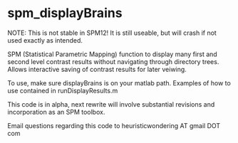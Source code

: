# spm_displayBrains
NOTE: This is not stable in SPM12! It is still useable, but will crash if not used exactly as intended.

SPM (Statistical Parametric Mapping) function to display many first and second level contrast results without navigating through directory trees. Allows interactive saving of contrast results for later veiwing.

To use, make sure displayBrains is on your matlab path. Examples of how to use contained in runDisplayResults.m

This code is in alpha, next rewrite will involve substantial revisions and incorporation as an SPM toolbox.

Email questions regarding this code to heuristicwondering AT gmail DOT com
